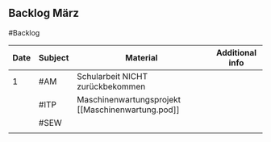 ## Backlog März
#Backlog

| Date | Subject | Material                                          | Additional info |
| ---- | ------- | ------------------------------------------------- | --------------- |
| 1    | #AM     | Schularbeit NICHT zurückbekommen                  |                 |
|      | #ITP    | Maschinenwartungsprojekt [[Maschinenwartung.pod]] |                 |
|      | #SEW    |                                                   |                 |
|      |         |                                                   |                 |
